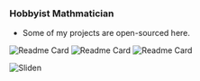 ### Hobbyist Mathmatician 
- Some of my projects are open-sourced here.

![Readme Card](https://github-readme-stats.vercel.app/api?username=Sliden101&count_private=true&show_icons=true&theme=tokyonight)
![Readme Card](https://github-readme-stats.vercel.app/api/wakatime?username=Sliden101&layout=compact&theme=tokyonight)
![Readme Card](https://github-readme-stats.vercel.app/api/top-langs/?username=anuraghazra&layout=compact&theme=tokyonight)
<p align="left"> <img src="https://count.getloli.com/get/@sliden101?theme=rule34" alt="Sliden" /> </p>

